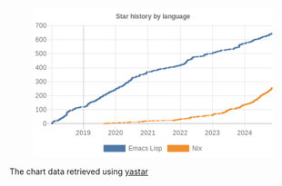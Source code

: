 <figure><img src="assets/chart.png" alt="Star history"></figure>

The chart data retrieved using [yastar](https://github.com/akirak/yastar)